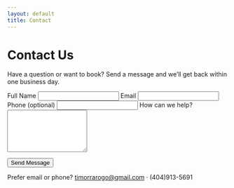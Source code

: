 ```yaml
---
layout: default
title: Contact
---
```


<h1>Contact Us</h1>
<p>Have a question or want to book? Send a message and we’ll get back within one business day.</p>

<form id="contactForm" action="https://forms.gle/iNwjL6GxqjUjewus7" method="POST">
  <div class="row">
    <label>Full Name
      <input type="text" name="name" required/>
    </label>
    <label>Email
      <input type="email" name="email" required/>
    </label>
  </div>
  <label>Phone (optional)
    <input type="tel" name="phone"/>
  </label>
  <label>How can we help?
    <textarea name="message" rows="6" required></textarea>
  </label>
  <input type="hidden" name="_subject" value="New inquiry from Easy Tech Seniors"/>
  <p><button class="btn" type="submit">Send Message</button></p>
  <p class="caption">Prefer email or phone? <a href="mailto:timorrarogo@gmail.com">timorrarogo@gmail.com</a> · (404)913-5691</p>
</form>

<script>
document.getElementById('contactForm').addEventListener('submit', function(e){
  // Let the form post to Formspree normally; this is just an accessible confirmation for no‑JS fallback
  setTimeout(function(){
    alert('Thanks! If you don\'t see a confirmation, we\'ll still receive your message.');
  }, 50);
});
</script>
